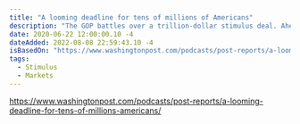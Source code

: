 ```yaml
---
title: "A looming deadline for tens of millions of Americans"
description: "The GOP battles over a trillion-dollar stimulus deal. Ahead of the November election, President Trump guts a landmark environmental law. And, how to avoid a devastating potential kink in the vaccine supply chain."
date: 2020-06-22 12:00:00.10 -4
dateAdded: 2022-08-08 22:59:43.10 -4
isBasedOn: "https://www.washingtonpost.com/podcasts/post-reports/a-looming-deadline-for-tens-of-millions-americans/"
tags:
  - Stimulus
  - Markets
---
```


https://www.washingtonpost.com/podcasts/post-reports/a-looming-deadline-for-tens-of-millions-americans/
